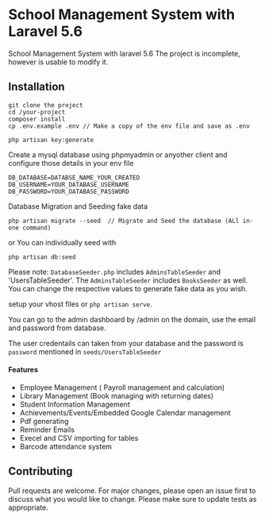 # School Management System with Laravel 5.6
School Management System with laravel 5.6
The project is incomplete, however is usable to modify it.

## Installation
```
git clone the project
cd /your-project
composer install
cp .env.example .env // Make a copy of the env file and save as .env
```

```
php artisan key:generate
```
Create a mysql database using phpmyadmin or anyother client and configure those details in your env file
```
DB_DATABASE=DATABSE_NAME_YOUR_CREATED
DB_USERNAME=YOUR_DATABASE_USERNAME
DB_PASSWORD=YOUR_DATABASE_PASSWORD
```

Database Migration and Seeding fake data
```
php artisan migrate --seed  // Migrate and Seed the database (ALl in-one command)
```
or You can individually seed with
```
php artisan db:seed  
```

Please note:
`DatabaseSeeder.php` includes `AdminsTableSeeder` and 'UsersTableSeeder'. The `AdminsTableSeeder` includes `BooksSeeder` as well. You can change the respective values to generate fake data as you wish.

setup your vhost files or `php artisan serve`.

You can go to the admin dashboard by /admin on the domain, use the email and password from database.

The user credentails can taken from your database and the password is `password` mentioned in `seeds/UsersTableSeeder`

#### Features 

- Employee Management ( Payroll management and calculation)
- Library Management (Book managing with returning dates)
- Student Information Management
- Achievements/Events/Embedded Google Calendar management
- Pdf generating
- Reminder Emails
- Execel and CSV importing for tables
- Barcode attendance system


## Contributing
Pull requests are welcome. For major changes, please open an issue first to discuss what you would like to change.
Please make sure to update tests as appropriate.
